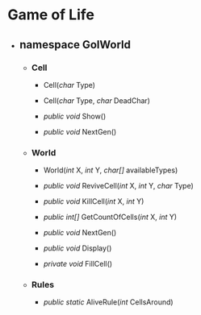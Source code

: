 # Game of Life



* ## namespace GolWorld
	* ### Cell
		* Cell(*char* Type)

		* Cell(*char* Type, *char* DeadChar)

		* *public void* Show()

		* *public void* NextGen()


	* ### World
		* World(*int* X, *int* Y, *char[]* availableTypes)

		* *public void* ReviveCell(*int* X, *int* Y, *char* Type)

		* *public void* KillCell(*int* X, *int* Y)

		* *public int[]* GetCountOfCells(*int* X, *int* Y)

		* *public void* NextGen()

		* *public void* Display()

		* *private void* FillCell()

	* ### Rules
		* *public static* AliveRule(*int* CellsAround)